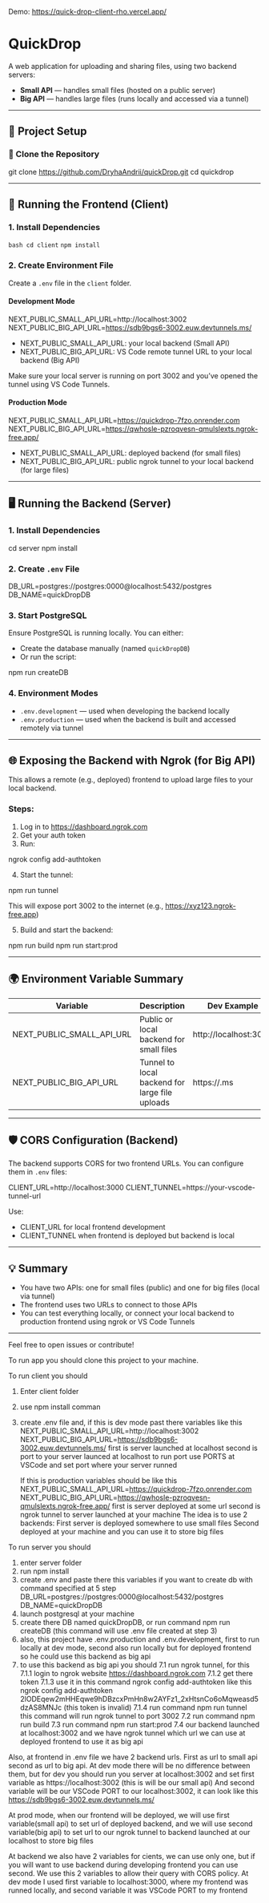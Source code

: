 Demo: https://quick-drop-client-rho.vercel.app/

# QuickDrop

A web application for uploading and sharing files, using two backend servers:
- **Small API** — handles small files (hosted on a public server)
- **Big API** — handles large files (runs locally and accessed via a tunnel)

---

## 🚀 Project Setup

### 🧩 Clone the Repository

git clone https://github.com/DryhaAndrii/quickDrop.git
cd quickdrop

---

## 🧪 Running the Frontend (Client)

### 1. Install Dependencies

```bash cd client```
```npm install```

### 2. Create Environment File

Create a `.env` file in the `client` folder.

#### Development Mode

NEXT_PUBLIC_SMALL_API_URL=http://localhost:3002
NEXT_PUBLIC_BIG_API_URL=https://sdb9bgs6-3002.euw.devtunnels.ms/

- NEXT_PUBLIC_SMALL_API_URL: your local backend (Small API)
- NEXT_PUBLIC_BIG_API_URL: VS Code remote tunnel URL to your local backend (Big API)

Make sure your local server is running on port 3002 and you’ve opened the tunnel using VS Code Tunnels.

#### Production Mode

NEXT_PUBLIC_SMALL_API_URL=https://quickdrop-7fzo.onrender.com
NEXT_PUBLIC_BIG_API_URL=https://qwhosle-pzroqvesn-qmulslexts.ngrok-free.app/

- NEXT_PUBLIC_SMALL_API_URL: deployed backend (for small files)
- NEXT_PUBLIC_BIG_API_URL: public ngrok tunnel to your local backend (for large files)

---

## 🖥️ Running the Backend (Server)

### 1. Install Dependencies

cd server
npm install

### 2. Create `.env` File

DB_URL=postgres://postgres:0000@localhost:5432/postgres
DB_NAME=quickDropDB

### 3. Start PostgreSQL

Ensure PostgreSQL is running locally. You can either:
- Create the database manually (named `quickDropDB`)
- Or run the script:

npm run createDB

### 4. Environment Modes

- `.env.development` — used when developing the backend locally
- `.env.production` — used when the backend is built and accessed remotely via tunnel

---

## 🌐 Exposing the Backend with Ngrok (for Big API)

This allows a remote (e.g., deployed) frontend to upload large files to your local backend.

### Steps:

1. Log in to https://dashboard.ngrok.com
2. Get your auth token
3. Run:

ngrok config add-authtoken <your-token>

4. Start the tunnel:

npm run tunnel

This will expose port 3002 to the internet (e.g., https://xyz123.ngrok-free.app)

5. Build and start the backend:

npm run build
npm run start:prod

---

## 🌍 Environment Variable Summary

| Variable                      | Description                                  | Dev Example                                 | Prod Example                                     |
|------------------------------|----------------------------------------------|---------------------------------------------|--------------------------------------------------|
| NEXT_PUBLIC_SMALL_API_URL    | Public or local backend for small files      | http://localhost:3002                       | https://quickdrop-7fzo.onrender.com             |
| NEXT_PUBLIC_BIG_API_URL      | Tunnel to local backend for large file uploads | https://<VSCodeTunnel>.ms                | https://<your-ngrok-subdomain>.ngrok-free.app   |

---

## 🛡️ CORS Configuration (Backend)

The backend supports CORS for two frontend URLs. You can configure them in `.env` files:

CLIENT_URL=http://localhost:3000
CLIENT_TUNNEL=https://your-vscode-tunnel-url

Use:
- CLIENT_URL for local frontend development
- CLIENT_TUNNEL when frontend is deployed but backend is local

---

## 💡 Summary

- You have two APIs: one for small files (public) and one for big files (local via tunnel)
- The frontend uses two URLs to connect to those APIs
- You can test everything locally, or connect your local backend to production frontend using ngrok or VS Code Tunnels

---

Feel free to open issues or contribute!



To run app you should clone this project to your machine.

To run client you should
1. Enter client folder
2. use npm install comman
3. create .env file and, if this is dev mode past there variables like this
  NEXT_PUBLIC_SMALL_API_URL=http://localhost:3002
  NEXT_PUBLIC_BIG_API_URL=https://sdb9bgs6-3002.euw.devtunnels.ms/
   first is server launched at localhost
   second is port to your server launced at localhost
   to run port use PORTS at VSCode and set port where your server runned

   If this is production variables should be like this
  NEXT_PUBLIC_SMALL_API_URL=https://quickdrop-7fzo.onrender.com
  NEXT_PUBLIC_BIG_API_URL=https://qwhosle-pzroqvesn-qmulslexts.ngrok-free.app/
  first is server deployed at some url
  second is ngrok tunnel to server launched at your machine
  The idea is to use 2 backends:
    First server is deployed somewhere to use small files
     Second deployed at your machine and you can use it to store big files

To run server you should
1. enter server folder
2. run npm install
3. create .env and paste there this variables if you want to create db with command specified at 5 step
     DB_URL=postgres://postgres:0000@localhost:5432/postgres
     DB_NAME=quickDropDB
4. launch postgresql at your machine
5. create there DB named quickDropDB, or run command npm run createDB (this command will use .env file created at step 3)
6. also, this project have .env.production and .env.development, first to run locally at dev mode, second also run locally but for deployed frontend so he could use this backend as big api
7. to use this backend as big api you should
    7.1 run ngrok tunnel, for this
       7.1.1 login to ngrok website https://dashboard.ngrok.com
       7.1.2 get there token
       7.1.3 use it in this command ngrok config add-authtoken <your token > like this ngrok config add-authtoken 2lODEqew2mHHEqwe9hDBzcxPmHn8w2AYFz1_2xHtsnCo6oMqweasd5dzAS8MNJc (this token is invalid)
       7.1.4 run command npm run tunnel this command will run ngrok tunnel to port 3002
    7.2 run command npm run build
    7.3 run command npm run start:prod
    7.4 our backend launched at localhost:3002 and we have ngrok tunnel which url we can use at deployed frontend to use it as big api

Also, at frontend in .env file we have 2 backend urls. First as url to small api second as url to big api.
At dev mode there will be no difference between them, but for dev you should run you server at localhost:3002 and set first variable as https://localhost:3002 (this is will be our small api)
And second variable will be our VSCode PORT to our localhost:3002, it can look like this https://sdb9bgs6-3002.euw.devtunnels.ms/

At prod mode, when our frontend will be deployed, we will use first variable(small api) to set url of deployed backend, 
and we will use second variable(big api) to set url to our ngrok tunnel to backend launched at our localhost to store big files

At backend we also have 2 variables for cients, we can use only one, but if you will want to use backend during developing frontend you can use second. 
We use this 2 variables to allow their query with CORS policy. 
At dev mode I used first variable to localhost:3000, where my frontend was runned locally, and second variable it was VSCode PORT to my frontend


